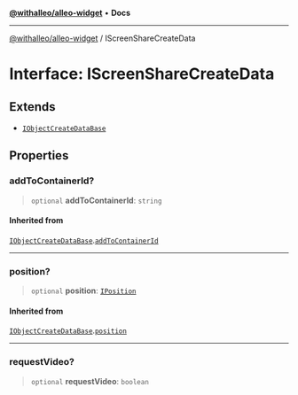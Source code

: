 [**@withalleo/alleo-widget**](../README.md) • **Docs**

***

[@withalleo/alleo-widget](../globals.md) / IScreenShareCreateData

# Interface: IScreenShareCreateData

## Extends

- [`IObjectCreateDataBase`](IObjectCreateDataBase.md)

## Properties

### addToContainerId?

> `optional` **addToContainerId**: `string`

#### Inherited from

[`IObjectCreateDataBase`](IObjectCreateDataBase.md).[`addToContainerId`](IObjectCreateDataBase.md#addtocontainerid)

***

### position?

> `optional` **position**: [`IPosition`](../type-aliases/IPosition.md)

#### Inherited from

[`IObjectCreateDataBase`](IObjectCreateDataBase.md).[`position`](IObjectCreateDataBase.md#position)

***

### requestVideo?

> `optional` **requestVideo**: `boolean`
